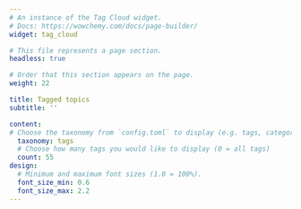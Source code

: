 ```yaml
---
# An instance of the Tag Cloud widget.
# Docs: https://wowchemy.com/docs/page-builder/
widget: tag_cloud

# This file represents a page section.
headless: true

# Order that this section appears on the page.
weight: 22

title: Tagged topics
subtitle: ''

content:
# Choose the taxonomy from `config.toml` to display (e.g. tags, categories)
  taxonomy: tags
  # Choose how many tags you would like to display (0 = all tags)
  count: 55
design:
  # Minimum and maximum font sizes (1.0 = 100%).
  font_size_min: 0.6
  font_size_max: 2.2
---
```

